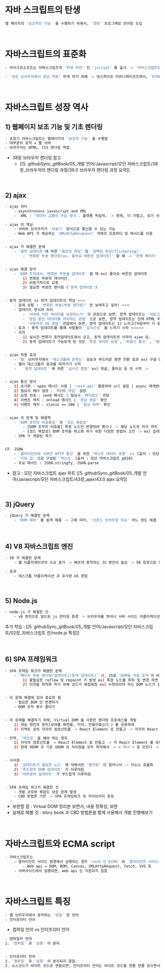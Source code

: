 

# 자바 스크립트의 탄생
``` bash
웹 페이지의 '보조적인 기능' 을 수행하기 위해서, '경량' 프로그래밍 언어로 도입
```


<br>

# 자바스크립트의 표준화

``` bash
- 마이크로소프트는 자바스크립트의 '파생 버전' 인 'jscript' 를 출시 -> '자바스크립트와 jscript 간 호환이 벽하지 않는' 문제가 발생 -> '크로스 브라우징 이슈' 발생

- '모든 브라우저에서 정상 작동' 하게 하기 위해 -> 넷스케이프 커뮤니케이션즈에서, 'ECMA(비영리 표준화 기구)' 에 자바스크립트 표준화 요청 -> 이후 ECMA 가 표준화 버전 배포  
```


<br>


# 자바스크립트 성장 역사

## 1) 웹페이지 보조 기능 및 기초 렌더링

``` bash 
- 초창기 자바스크립트는 웹페이지의 '보조적 기능' 을 수행함
- 대부분의 로직 = 웹 서버 
- 브라우저는 HTML, CSS 렌더링 역할
```
- 38장 브라우저 렌더링 참고
	- [[5. githubSync_gitBook/05_개발 언어/Javascript/모던 자바스크립트/38장_브라우저의 렌더링 과정/38.0 브라우저 렌더링 과정 요약]]


<br>


## 2) ajax
``` bash
- ajax 의미 
	- asynchronous javascript and XML 
	-  XML : '데이터 교환의 주요 형식'. 플랫폼 독립적. -> 현재, 더 가볍고, 읽기 쉬운, JSON 형식으로 대체

- ajax 의 핵심 
	- 서버와 브라우저가 '비동기' 방식으로 통신할 수 있는 기능
	- Web API 가 제공하는 'XMLHttpResquest' 객체의 프로퍼티 및 메서드를 이용


- ajax 가 해결한 문제
	- '정적 업데이트'에 따른 '블로킹 현상' 및 '깜빡임 현상(flickering)'  
		- '변화된 부분 렌더링(ex. 좋아요 버튼만 업데이트)' 할 때 -> '전체 페이지' 를 서버에 '동기적으로' 요청하고(블로킹 현상), -> 응답 받은 html 기반으로, '처음부터 새롭게 그림' -> 깜빡이는 현상 발생 


- ajax 해결 방식
	- 'DOM 트리에서, 변화된 부분을 업데이트' 할 때 ex) 좋아요 버튼만 업데이트
		1) 변화된 부분의 데이터만, 
		2) 비동기적으로 요청
		3) 필요한 부분만 렌더링 ('동적 업데이트')


- 동적 업데이트 vs 정적 업데이트의 핵심 ⭐⭐⭐
	- 문제 상황 : '변화된 부분(부분 렌더링)' 만 보여주고 싶어! ⭐⭐⭐  
	- 업데이트 방식의 차이
		- '서버에 어떤 데이터를 요청하는가' 의 관점으로 보면, 정적 업데이트는 '새로고침을 통해 전체 HTML 파일'을 요청, 동적 업데이트는 '변화가 필요한 데이터만 요청하기 위해, ajax 를 통해 비동기적으로 요청'
		- '응답 받은 데이터를 처리하는 관점' 으로 보면, 정적 업데이트는 전체 HTML 파일을 렌더링 프로세스에 넣으면 되고, 동적 업데이트는 변화된 부분만 DOM 에서 업데이트 한다. (서버로 부터 HTML 수신 -> DOM 생성 -> 렌더트리 -> 서버로 부터 받은 데이터로 js 에 의한 DOM 조작 -> reflow, repaint -> paint) 
		- '사용자의 UX 경험' 관점에서 보면, 정적 업데이트는 1) 느리고(처음부터 다 받아야 하니까.) 2) 깜박이는 현상이 발생하고, 동적 업데이트는 1) 페이지의 일부분만 변경 ex) 좋아요, 댓글 2) '실시간성⭐⭐' 을 느낌. 
	- 효과 : 동적 업데이트를 통해 사람들이 '실시간성' 을 느끼기 시작 ⭐⭐⭐⭐⭐ 
	- 의의 
		1) 실시간 변화가 동적업데이트에서 오고, 동적 업데이트의 시작이 ajax 임. 
		2) 동적 업데이트가 가능하게 된 것은 '특정 데이터 요청', '비동기 통신' , 'DOM 조작을 통해, 해당 부분만 변경' -> 렌더링되는 부분이 작아져서, 실시간 처럼 느끼게 됨. ⭐⭐⭐⭐⭐ 


- ajax 적용 효과 
	- '웹' 브라우저에서 '데스크톱에 준하는' 성능과 부드러운 화면 전환 효과 ex) 구글 맵스 
	- 웹이 데스크톱의 효과를 따라가기 시작
	- 	'동적 업데이트' 에 따른 '실시간 경험' ex) 댓글, 좋아요 등 의 시작 -> 


- ajax 통신 방식 
	1) 초기화 : open 메서드 사용 | 'rest api' 활용하여 url 설정 | async 매개변수로 '비동기 처리' 관리 
	2) 필요시 헤더 설정 : 'MIME 타입' 설정 
	3) 요청 전송 : send 메서드 | 필요시 '페이로드' 전달
	4) 이벤트 캐치 : onload 메서드 | '응답 완료' 확인
	5) 이벤트 캐치 : status == 200 | '정상 여부' 확인


- ajax 의 한계 및 해결책
	- 'DOM 조작의 비효율성' 과 '코드 복잡성' 
		- [DOM 조작의 비효율] 특정 노드만 변경하려 했으나 -> 해당 노드의 자식 까지 변경됨 -> 불필요한 reflow 발생 -> 불필요한 메모리 소모 
		- [코드 복잡성] DOM 조작을 최소화 하기 위한 다양한 방법이 고안 -> ex) 업데이트 되어야 하는 노드를 모으고, 한번에 innerHTML 처리 -> 이 작업만을 위한 코드가 존재. 코드 복잡성 증가.
	- SPA 가 개발된 계기


CF. JSON 
	- '클라이언트와 서버간 HTTP 통신' 을 위한 '텍스트 데이터 포맷' ⭐⭐ (출처 : 모던 자바스크립트 P818) 
	- '키와 값' 으로 구성된 '텍스트' (출처 : 모던 자바스크립트 p818)
	- 주요 메서드 : JSON.stringfy, JSON.parse
```

- 참고 : 모던 자바스크립트 ajax 파트 [[5. githubSync_gitBook/05_개발 언어/Javascript/모던 자바스크립트/43장_ajax/43.0 ajax 요약]]



<br>


## 3) jQuery
``` bash
- jQuery 가 해결한 문제
	- 'DOM 제어' 를 쉽게 해줌 -> 그에 따라, '크로스 브라우징 이슈' 어느 정도 해결
```


<br>

## 4) V8 자바스크립트 엔진
``` bash
- V8 가 해결한 문제 
	- 웹 어플리케이션의 수요 증가 -> 빠르게 동작하는 JS 엔진이 필요 -> V8 등장으로 어느 정도 해결

- 효과 
	- 데스크톱 어플리케이션 과 유사한 UX 경험
```


<br>

## 5) Node.js
``` bash
- node.js 가 해결한 것 
	- v8 엔진으로 빌드된 js 런타임 환경 -> 브라우저를 벗어나 서버 사이드 어플리케이션에 js 가 사용될 수 있게 됨. 
```
추가 학습 : [[5. githubSync_gitBook/05_개발 언어/Javascript/모던 자바스크립트/02장_자바스크립트 란/node.js 특징]]


<br>


## 6) SPA 프레임워크
``` bash
- SPA 프레임 워크가 해결한 문제 
	- '페이지 부분 렌더링(업데이트)(동적 업데이트)' 시, JS로 'DOM을 직접 조작'의 비효율성 발생 (이전, ajax 시절)
		1) 불필요한 reflow 및 repaint 가 발생 ex) 특정 노드를 취득 및 변경 하면 -> 해당 노드의 자식 노드 까지 변경 -> 자식 노드의 reflow, repaint 라는 불필요한 리소스가 소모됨.
		2) 이것을 최적화 하기 위해 코드가 복잡해짐 ex) 수정되어야 하는 DOM 노드가 100개 인 경우 -> innerHTML 을 100번 사용해서, 100번 DOM 수정 vs '1번의 DOM 수정' 으로 업데이트 할 수도 있음. -> 그런데, 1번의 DOM 수정을 하기 위해서, 고려해야 하는 '코드의 복잡성' 이 증가함 ex) innerHTML 예시


- 이 문제 해결에 있어 중요한 점 
	- 필요한 DOM 만 변경하기
	- DOM 조작 횟수 줄이기


- 이 문제를 해결하기 위해, Virtual DOM 을 사용한 렌더링 프로세스를 개발  
	1) 게임 엔진의 원리(보여줄 화면을, 미리, 만들어놓는다.) 를 응용하여
	2) 리액트 상의 각각의 컴포넌트를 -> React Element 로 만들고 -> 각각의 React Element 를 모아서 Virtual DOM 으로 만들고 -> 최소화된 DOM 조작으로, 실제 DOM을 업데이트 하고 -> paint 한다. 

- 만약, '재조정' 을 해야 하는 경우 
	1) 각각의 컴포넌트를 -> React Element 로 만들고 -> 각 React Element 를 모아서 Virtual DOM 으로 만든다. 
	2) 현재 VDOM 과 기존 VDOM 의 차이점을 모두 파악해서 -> ⭐'하나'⭐ 로 모은다 -> 최소한의 DOM 조작(하나로 모았기 때문에 가능) 으로 실제 DOM 을 업데이트 하고 -> paint 한다. (이게 렌더링 프로세스가 반영된 거지)


- 시사점 
	1) '업데이트가 필요한 노드' 에 대해서만 '렌더링' 이 일어나서 -> 리소스 효율화
	2) '최소한의 DOM 업데이트' 가 이루어짐 
	3) '대부분의 업데이트' 가 부드럽게 이루어짐 


- SPA 프레임 워크가 해결한 것 
	- 개발 규모와 복잡도 상승 문제 발생 
	- CBD 방법론 기반 -> SPA 프레임워크 및 라이브러리 등장
```

- 보완할 점 : Virtual DOM 정리본 보면서, 내용 정확성, 보완
- 실제로 해볼 것 : story book 과 CBD 방법론을 함께 사용해서 개발 진행해보기


<br>


# 자바스크립트와 ECMA script
``` bash
- 자바스크립트는 
	- 클라이언트 사이드 환경에서 실행되는 경우 'core 인 ECMA' 와 '클라이언트 사이드 web api(브라우저가 지원)' 로 구성됨. 
		- Web api = DOM, BOM, Canvas, XMLHttpRequest, fetch, SVG 등 
	- 서버사이드에서 실행되면, web api 는 지원되지 않음 
```


<br>

# 자바스크립트 특징

```bash 
- 웹 브라우저에서 동작하는 '유일' 한 언어
- 인터프리터 언어 
```


- 컴파일 언어 vs 인터프리터 언어 
``` bash
- 컴파일러 언어 
1. '컴파일' 과 '실행' 이 분리 


- 인터프리터 언어 
1. '컴파일' 과 '실행' 이 분리되지 않음 
2. 소스코드가 바이트 코드로 변환되면, 인터프리터 언어는 바이트 코드를 한줄 한줄 읽으면서 실행함
```